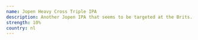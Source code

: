 ```yaml
---
name: Jopen Heavy Cross Triple IPA
description: Another Jopen IPA that seems to be targeted at the Brits. IPA is not my preference. Although I appreciate it's less distinct here, it's not one I'll pick up again.
strength: 10%
country: nl
---
```

